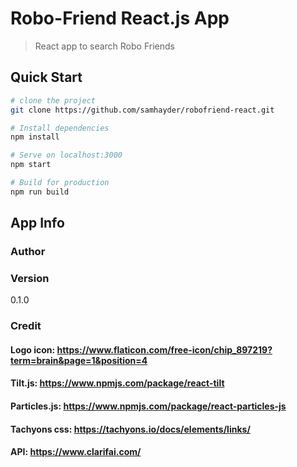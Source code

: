 # Robo-Friend React.js App

> React app to search Robo Friends

## Quick Start

```bash
# clone the project
git clone https://github.com/samhayder/robofriend-react.git

# Install dependencies
npm install

# Serve on localhost:3000
npm start

# Build for production
npm run build
```

## App Info

### Author


### Version

0.1.0

### Credit

#### Logo icon: https://www.flaticon.com/free-icon/chip_897219?term=brain&page=1&position=4

#### Tilt.js: https://www.npmjs.com/package/react-tilt

#### Particles.js: https://www.npmjs.com/package/react-particles-js

#### Tachyons css: https://tachyons.io/docs/elements/links/

#### API: https://www.clarifai.com/

